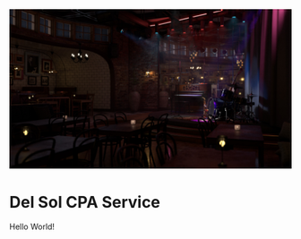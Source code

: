 <html>
    <title> Basic Web Page </title>
    <body>
    <div class: "header">
        <img src="/images/JazzBarBackground2.jpg">
        <h1>Del Sol CPA Service</h1>
    </div>
    Hello World!
    </body>
</html>
